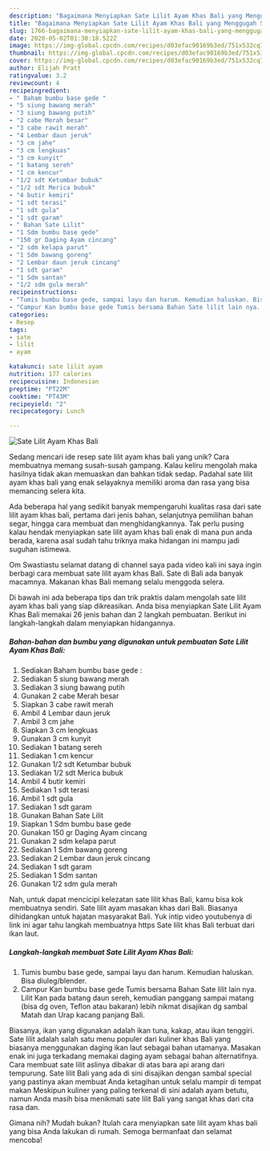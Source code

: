 ```yaml
---
description: "Bagaimana Menyiapkan Sate Lilit Ayam Khas Bali yang Menggugah Selera"
title: "Bagaimana Menyiapkan Sate Lilit Ayam Khas Bali yang Menggugah Selera"
slug: 1766-bagaimana-menyiapkan-sate-lilit-ayam-khas-bali-yang-menggugah-selera
date: 2020-05-02T01:30:18.522Z
image: https://img-global.cpcdn.com/recipes/d03efac90169b3ed/751x532cq70/sate-lilit-ayam-khas-bali-foto-resep-utama.jpg
thumbnail: https://img-global.cpcdn.com/recipes/d03efac90169b3ed/751x532cq70/sate-lilit-ayam-khas-bali-foto-resep-utama.jpg
cover: https://img-global.cpcdn.com/recipes/d03efac90169b3ed/751x532cq70/sate-lilit-ayam-khas-bali-foto-resep-utama.jpg
author: Elijah Pratt
ratingvalue: 3.2
reviewcount: 4
recipeingredient:
- " Baham bumbu base gede "
- "5 siung bawang merah"
- "3 siung bawang putih"
- "2 cabe Merah besar"
- "3 cabe rawit merah"
- "4 Lembar daun jeruk"
- "3 cm jahe"
- "3 cm lengkuas"
- "3 cm kunyit"
- "1 batang sereh"
- "1 cm kencur"
- "1/2 sdt Ketumbar bubuk"
- "1/2 sdt Merica bubuk"
- "4 butir kemiri"
- "1 sdt terasi"
- "1 sdt gula"
- "1 sdt garam"
- " Bahan Sate Lilit"
- "1 Sdm bumbu base gede"
- "150 gr Daging Ayam cincang"
- "2 sdm kelapa parut"
- "1 Sdm bawang goreng"
- "2 Lembar daun jeruk cincang"
- "1 sdt garam"
- "1 Sdm santan"
- "1/2 sdm gula merah"
recipeinstructions:
- "Tumis bumbu base gede, sampai layu dan harum. Kemudian haluskan. Bisa diuleg/blender."
- "Campur Kan bumbu base gede Tumis bersama Bahan Sate lilit lain nya. Lilit Kan pada batang daun sereh, kemudian panggang sampai matang (bisa dg oven, Teflon atau bakaran) lebih nikmat disajikan dg sambal Matah dan Urap kacang panjang Bali."
categories:
- Resep
tags:
- sate
- lilit
- ayam

katakunci: sate lilit ayam 
nutrition: 177 calories
recipecuisine: Indonesian
preptime: "PT22M"
cooktime: "PT43M"
recipeyield: "2"
recipecategory: Lunch

---
```



![Sate Lilit Ayam Khas Bali](https://img-global.cpcdn.com/recipes/d03efac90169b3ed/751x532cq70/sate-lilit-ayam-khas-bali-foto-resep-utama.jpg)

Sedang mencari ide resep sate lilit ayam khas bali yang unik? Cara membuatnya memang susah-susah gampang. Kalau keliru mengolah maka hasilnya tidak akan memuaskan dan bahkan tidak sedap. Padahal sate lilit ayam khas bali yang enak selayaknya memiliki aroma dan rasa yang bisa memancing selera kita.

Ada beberapa hal yang sedikit banyak mempengaruhi kualitas rasa dari sate lilit ayam khas bali, pertama dari jenis bahan, selanjutnya pemilihan bahan segar, hingga cara membuat dan menghidangkannya. Tak perlu pusing kalau hendak menyiapkan sate lilit ayam khas bali enak di mana pun anda berada, karena asal sudah tahu triknya maka hidangan ini mampu jadi suguhan istimewa.

Om Swastiastu selamat datang di channel saya pada video kali ini saya ingin berbagi cara membuat sate lilit ayam khas Bali. Sate di Bali ada banyak macamnya. Makanan khas Bali memang selalu menggoda selera.


Di bawah ini ada beberapa tips dan trik praktis dalam mengolah sate lilit ayam khas bali yang siap dikreasikan. Anda bisa menyiapkan Sate Lilit Ayam Khas Bali memakai 26 jenis bahan dan 2 langkah pembuatan. Berikut ini langkah-langkah dalam menyiapkan hidangannya.

<!--inarticleads1-->

##### Bahan-bahan dan bumbu yang digunakan untuk pembuatan Sate Lilit Ayam Khas Bali:

1. Sediakan  Baham bumbu base gede :
1. Sediakan 5 siung bawang merah
1. Sediakan 3 siung bawang putih
1. Gunakan 2 cabe Merah besar
1. Siapkan 3 cabe rawit merah
1. Ambil 4 Lembar daun jeruk
1. Ambil 3 cm jahe
1. Siapkan 3 cm lengkuas
1. Gunakan 3 cm kunyit
1. Sediakan 1 batang sereh
1. Sediakan 1 cm kencur
1. Gunakan 1/2 sdt Ketumbar bubuk
1. Sediakan 1/2 sdt Merica bubuk
1. Ambil 4 butir kemiri
1. Sediakan 1 sdt terasi
1. Ambil 1 sdt gula
1. Sediakan 1 sdt garam
1. Gunakan  Bahan Sate Lilit
1. Siapkan 1 Sdm bumbu base gede
1. Gunakan 150 gr Daging Ayam cincang
1. Gunakan 2 sdm kelapa parut
1. Sediakan 1 Sdm bawang goreng
1. Sediakan 2 Lembar daun jeruk cincang
1. Sediakan 1 sdt garam
1. Sediakan 1 Sdm santan
1. Gunakan 1/2 sdm gula merah


Nah, untuk dapat mencicipi kelezatan sate lilit khas Bali, kamu bisa kok membuatnya sendiri. Sate lilit ayam masakan khas dari Bali. Biasanya dihidangkan untuk hajatan masyarakat Bali. Yuk intip video youtubenya di link ini agar tahu langkah membuatnya https Sate lilit khas Bali terbuat dari ikan laut. 

<!--inarticleads2-->

##### Langkah-langkah membuat Sate Lilit Ayam Khas Bali:

1. Tumis bumbu base gede, sampai layu dan harum. Kemudian haluskan. Bisa diuleg/blender.
1. Campur Kan bumbu base gede Tumis bersama Bahan Sate lilit lain nya. Lilit Kan pada batang daun sereh, kemudian panggang sampai matang (bisa dg oven, Teflon atau bakaran) lebih nikmat disajikan dg sambal Matah dan Urap kacang panjang Bali.


Biasanya, ikan yang digunakan adalah ikan tuna, kakap, atau ikan tenggiri. Sate lilit adalah salah satu menu populer dari kuliner khas Bali yang biasanya menggunakan daging ikan laut sebagai bahan utamanya. Masakan enak ini juga terkadang memakai daging ayam sebagai bahan alternatifnya. Cara membuat sate lilit aslinya dibakar di atas bara api arang dari tempurung. Sate lilit Bali yang ada di sini disajikan dengan sambal special yang pastinya akan membuat Anda ketagihan untuk selalu mampir di tempat makan Meskipun kuliner yang paling terkenal di sini adalah ayam betutu, namun Anda masih bisa menikmati sate lilit Bali yang sangat khas dari cita rasa dan. 

Gimana nih? Mudah bukan? Itulah cara menyiapkan sate lilit ayam khas bali yang bisa Anda lakukan di rumah. Semoga bermanfaat dan selamat mencoba!
